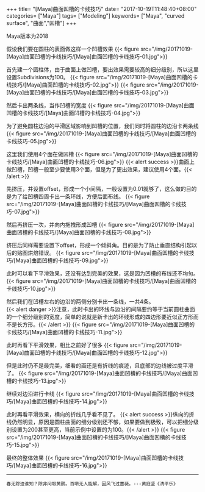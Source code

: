 +++
title= "[Maya]曲面凹槽的卡线技巧"
date= "2017-10-19T11:48:40+08:00"
categories= ["Maya"]
tags= ["Modeling"]
keywords= ["Maya", "curved surface", "曲面","凹槽"]
+++

Maya版本为2018

假设我们要在圆柱的表面做这样一个凹槽效果
{{< figure src="/img/20171019-[Maya]曲面凹槽的卡线技巧/[Maya]曲面凹槽的卡线技巧-01.jpg">}}

首先建一个圆柱体，由于曲面上做凹槽，要出效果需要较高的细分级别，所以这里设置Subdivisions为100。
{{< figure src="/img/20171019-[Maya]曲面凹槽的卡线技巧/[Maya]曲面凹槽的卡线技巧-02.jpg">}}
{{< figure src="/img/20171019-[Maya]曲面凹槽的卡线技巧/[Maya]曲面凹槽的卡线技巧-03.jpg">}}

然后卡出两条线，当作凹槽的宽度
{{< figure src="/img/20171019-[Maya]曲面凹槽的卡线技巧/[Maya]曲面凹槽的卡线技巧-04.jpg">}}

为了避免圆柱边沿的平滑区域影响到凹槽的位置，我们同时将圆柱的边沿卡两条线
{{< figure src="/img/20171019-[Maya]曲面凹槽的卡线技巧/[Maya]曲面凹槽的卡线技巧-05.jpg">}}

这里我们使用4个面在做凹槽
{{< figure src="/img/20171019-[Maya]曲面凹槽的卡线技巧/[Maya]曲面凹槽的卡线技巧-06.jpg">}}
{{< alert success >}}曲面上做凹槽，凹槽一般至少要使用3个面，但是为了更出效果，建议使用4个面。{{< /alert >}}

先挤压，并设置offset，形成一个小间隔，一般设置为0.01就够了，这么做的目的是为了给凹槽四周卡出一条环线，方便后面布线。
{{< figure src="/img/20171019-[Maya]曲面凹槽的卡线技巧/[Maya]曲面凹槽的卡线技巧-07.jpg">}}

然后再挤压一次，并向内拖拽形成凹槽
{{< figure src="/img/20171019-[Maya]曲面凹槽的卡线技巧/[Maya]曲面凹槽的卡线技巧-08.jpg">}}

挤压后同样需要设置下offset，形成一个倾斜角。目的是为了防止垂直结构引起以后的贴图烘焙错误。
{{< figure src="/img/20171019-[Maya]曲面凹槽的卡线技巧/[Maya]曲面凹槽的卡线技巧-09.jpg">}}

此时可以看下平滑效果，还没有达到完美的效果，这是因为凹槽的布线还不均匀。
{{< figure src="/img/20171019-[Maya]曲面凹槽的卡线技巧/[Maya]曲面凹槽的卡线技巧-10.jpg">}}

然后我们在凹槽左右的边沿的两侧分别卡出一条线，一共4条。  
{{< alert danger >}}注意，此时卡出的环线与边沿的间隔要约等于当前圆柱曲面的一个细分级别的宽度，简单的说就是新卡出的环线形成的四边形要近似正方形而不是长方形。{{< /alert >}}
{{< figure src="/img/20171019-[Maya]曲面凹槽的卡线技巧/[Maya]曲面凹槽的卡线技巧-11.jpg">}}

此时再看下平滑效果，相比之前好了很多
{{< figure src="/img/20171019-[Maya]曲面凹槽的卡线技巧/[Maya]曲面凹槽的卡线技巧-12.jpg">}}

但是此时仍不是最完美，细看的画还是有折线的痕迹，且底部的边线被过度平滑了。
{{< figure src="/img/20171019-[Maya]曲面凹槽的卡线技巧/[Maya]曲面凹槽的卡线技巧-13.jpg">}}

继续对边沿进行卡线
{{< figure src="/img/20171019-[Maya]曲面凹槽的卡线技巧/[Maya]曲面凹槽的卡线技巧-14.jpg">}}

此时再看平滑效果，横向的折线几乎看不见了。
{{< alert success >}}纵向的折线仍然明显，原因是圆柱曲面的细分级别还不够，如果要做到极致，可以把细分级别设置为200甚至更高，当前示例中设置的为100。{{< /alert >}}
{{< figure src="/img/20171019-[Maya]曲面凹槽的卡线技巧/[Maya]曲面凹槽的卡线技巧-15.jpg">}}

最终的整体效果
{{< figure src="/img/20171019-[Maya]曲面凹槽的卡线技巧/[Maya]曲面凹槽的卡线技巧-16.jpg">}}

***
`春无踪迹谁知？除非问取黄鹂。百啭无人能解，因风飞过蔷薇。---黄庭坚《清平乐》`